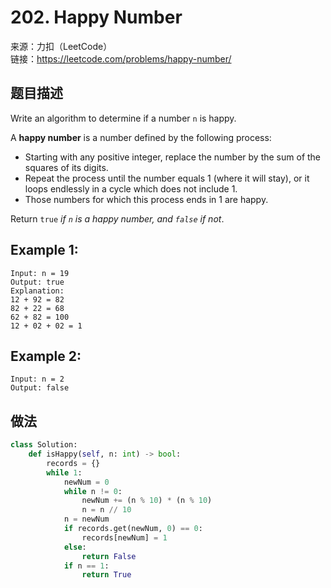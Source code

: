 # 202. Happy Number
来源：力扣（LeetCode）<br>
链接：https://leetcode.com/problems/happy-number/

## 题目描述
Write an algorithm to determine if a number `n` is happy.

A **happy number** is a number defined by the following process:

- Starting with any positive integer, replace the number by the sum of the squares of its digits.
- Repeat the process until the number equals 1 (where it will stay), or it loops endlessly in a cycle which does not include 1.
- Those numbers for which this process ends in 1 are happy.

Return `true` *if `n` is a happy number, and `false` if not*.

## Example 1:

    Input: n = 19
    Output: true
    Explanation:
    12 + 92 = 82
    82 + 22 = 68
    62 + 82 = 100
    12 + 02 + 02 = 1

## Example 2:

    Input: n = 2
    Output: false

## 做法
```python
class Solution:
    def isHappy(self, n: int) -> bool:
        records = {}
        while 1:
            newNum = 0
            while n != 0:
                newNum += (n % 10) * (n % 10)
                n = n // 10
            n = newNum
            if records.get(newNum, 0) == 0:
                records[newNum] = 1
            else:
                return False
            if n == 1:
                return True
```
